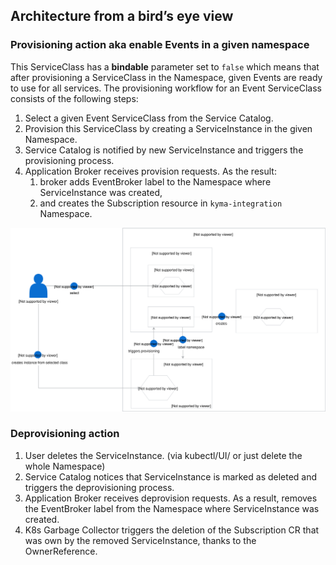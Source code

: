 ## Architecture from a bird’s eye view

### Provisioning action aka enable Events in a given namespace

This ServiceClass has a **bindable** parameter set to `false` which means that after provisioning a ServiceClass in the Namespace, given Events are ready to use for all services. The provisioning workflow for an Event ServiceClass consists of the following steps:

1. Select a given Event ServiceClass from the Service Catalog.
2. Provision this ServiceClass by creating a ServiceInstance in the given Namespace.
3. Service Catalog is notified by new ServiceInstance and triggers the provisioning process.
4. Application Broker receives provision requests. As the result:
    1. broker adds EventBroker label to the Namespace where ServiceInstance was created,
    2. and creates the Subscription resource in `kyma-integration` Namespace.

![](../assets/006-AB-event-service-class.svg)


### Deprovisioning action 

1. User deletes the ServiceInstance. (via kubectl/UI/ or just delete the whole Namespace)
2. Service Catalog notices that ServiceInstance is marked as deleted and triggers the deprovisioning process.
3. Application Broker receives deprovision requests. As a result, removes the EventBroker label from the Namespace where ServiceInstance was created.
4. K8s Garbage Collector triggers the deletion of the Subscription CR that was own by the removed ServiceInstance, thanks to the OwnerReference.
